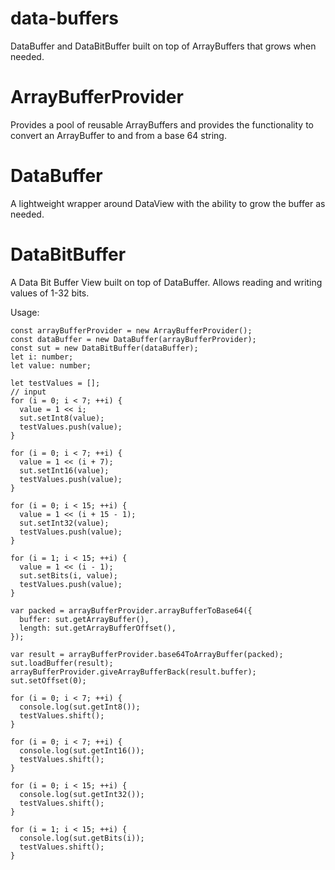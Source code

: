 # data-buffers
DataBuffer and DataBitBuffer built on top of ArrayBuffers that grows when needed.

# ArrayBufferProvider

Provides a pool of reusable ArrayBuffers and provides the functionality to convert an ArrayBuffer to and from a base 64 string.

# DataBuffer

A lightweight wrapper around DataView with the ability to grow the buffer as needed.

# DataBitBuffer

A Data Bit Buffer View built on top of DataBuffer. Allows reading and writing values of 1-32 bits.

Usage:

    const arrayBufferProvider = new ArrayBufferProvider();
    const dataBuffer = new DataBuffer(arrayBufferProvider);
    const sut = new DataBitBuffer(dataBuffer);
    let i: number;
    let value: number;

    let testValues = [];
    // input
    for (i = 0; i < 7; ++i) {
      value = 1 << i;
      sut.setInt8(value);
      testValues.push(value);
    }

    for (i = 0; i < 7; ++i) {
      value = 1 << (i + 7);
      sut.setInt16(value);
      testValues.push(value);
    }

    for (i = 0; i < 15; ++i) {
      value = 1 << (i + 15 - 1);
      sut.setInt32(value);
      testValues.push(value);
    }

    for (i = 1; i < 15; ++i) {
      value = 1 << (i - 1);
      sut.setBits(i, value);
      testValues.push(value);
    }

    var packed = arrayBufferProvider.arrayBufferToBase64({
      buffer: sut.getArrayBuffer(),
      length: sut.getArrayBufferOffset(),
    });

    var result = arrayBufferProvider.base64ToArrayBuffer(packed);
    sut.loadBuffer(result);
    arrayBufferProvider.giveArrayBufferBack(result.buffer);
    sut.setOffset(0);

    for (i = 0; i < 7; ++i) {
      console.log(sut.getInt8());
      testValues.shift();
    }

    for (i = 0; i < 7; ++i) {
      console.log(sut.getInt16());
      testValues.shift();
    }

    for (i = 0; i < 15; ++i) {
      console.log(sut.getInt32());
      testValues.shift();
    }

    for (i = 1; i < 15; ++i) {
      console.log(sut.getBits(i));
      testValues.shift();
    }